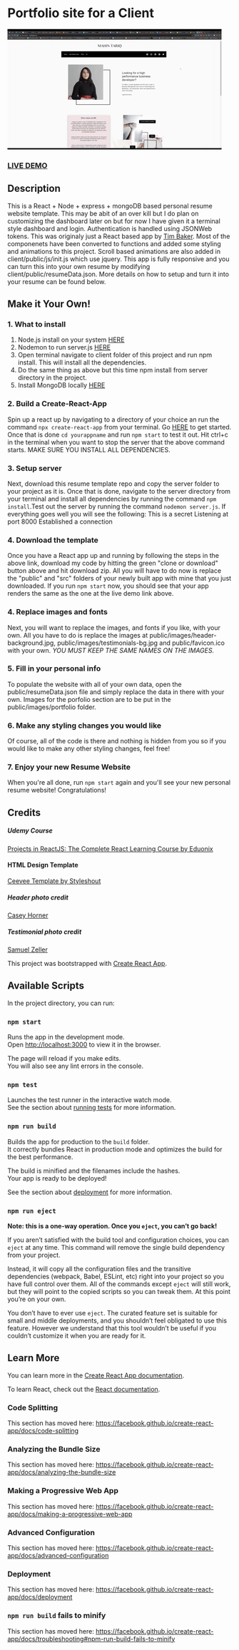# Portfolio site for a Client      
![ReactJS Resume Website Template](display.gif?raw=true "ReactJS Resume Website Template")
### <a href="https://mahintariq.com/">LIVE DEMO</a> 

## Description
This is a React + Node + express + mongoDB based personal resume website template. This may be abit of an over kill but I do plan on customizing the dashboard later on but for now I have given it a terminal style dashboard and login. Authentication is handled using JSONWeb tokens. This was originaly just a React based app by <a href="https://github.com/tbakerx/react-resume-template">Tim Baker</a>. Most of the componenets have been converted to functions and added some styling and animations to this project. Scroll based animations are also added in client/public/js/init.js which use jquery. This app is fully responsive and you can turn this into your own resume by modifying client/public/resumeData.json. More details on how to setup and turn it into your resume can be found below.

## Make it Your Own!
### 1. What to install 
1. Node.js install on your system <a href="https://nodejs.org/en/download/">HERE</a>
2. Nodemon to run server.js  <a href="https://nodemon.io/">HERE</a> 
3. Open terminal navigate to client folder of this project and run npm install. This will install all the dependencies.
4. Do the same thing as above but this time npm install from server directory in the project. 
5. Install MongoDB locally <a href="https://docs.mongodb.com/manual/installation/">HERE</a>

### 2. Build a Create-React-App
Spin up a react up by navigating to a directory of your choice an run the command `npx create-react-app` from your terminal. Go <a href="https://reactjs.org/docs/installation.html">HERE</a> to get started.
Once that is done `cd yourappname` and run `npm start` to test it out.
Hit ctrl+c in the terminal when you want to stop the server that the above command starts.
MAKE SURE YOU INSTALL ALL DEPENDENCIES.
### 3. Setup server
Next, download this resume template repo and copy the server folder to your project as it is. Once that is done, navigate to the server directory from your terminal and install all dependencies by running the command `npm install`.Test out the server by running the command `nodemon server.js`. If everything goes well you will see the following:
This is a secret
Listening at port 8000
Established a connection

### 4. Download the template
Once you have a React app up and running by following the steps in the above link, download my code by hitting the green "clone or download" button above and hit download zip. All you will have to do now is replace the "public" and "src" folders of your newly built app with mine that you just downloaded. If you run `npm start` now, you should see that your app renders the same as the one at the live demo link above.
### 4. Replace images and fonts
Next, you will want to replace the images, and fonts if you like, with your own. All you have to do is replace the images at public/images/header-background.jpg, public/images/testimonials-bg.jpg and public/favicon.ico with your own. <em>YOU MUST KEEP THE SAME NAMES ON THE IMAGES.</em>  
### 5. Fill in your personal info
To populate the website with all of your own data, open the public/resumeData.json file and simply replace the data in there with your own. Images for the porfolio section are to be put in the public/images/portfolio folder.
### 6. Make any styling changes you would like
Of course, all of the code is there and nothing is hidden from you so if you would like to make any other styling changes, feel free!
### 7. Enjoy your new Resume Website
When you're all done, run `npm start` again and you'll see your new personal resume website! Congratulations!


## Credits
##### Udemy Course
<a href="https://www.udemy.com/projects-in-reactjs-the-complete-react-learning-course/learn/v4/overview">Projects in ReactJS: The Complete React Learning Course by Eduonix</a>

#### HTML Design Template
<a href="https://www.styleshout.com/free-templates/ceevee/">Ceevee Template by Styleshout</a>

##### Header photo credit
<a href="https://unsplash.com/@mischievous_penguins?utm_medium=referral&amp;utm_campaign=photographer-credit&amp;utm_content=creditBadge">Casey Horner</a>

##### Testimonial photo credit
<a href="https://unsplash.com/@samuelzeller?utm_medium=referral&amp;utm_campaign=photographer-credit&amp;utm_content=creditBadge">Samuel Zeller</a>

This project was bootstrapped with [Create React App](https://github.com/facebook/create-react-app).

## Available Scripts

In the project directory, you can run:

### `npm start`

Runs the app in the development mode.<br />
Open [http://localhost:3000](http://localhost:3000) to view it in the browser.

The page will reload if you make edits.<br />
You will also see any lint errors in the console.

### `npm test`

Launches the test runner in the interactive watch mode.<br />
See the section about [running tests](https://facebook.github.io/create-react-app/docs/running-tests) for more information.

### `npm run build`

Builds the app for production to the `build` folder.<br />
It correctly bundles React in production mode and optimizes the build for the best performance.

The build is minified and the filenames include the hashes.<br />
Your app is ready to be deployed!

See the section about [deployment](https://facebook.github.io/create-react-app/docs/deployment) for more information.

### `npm run eject`

**Note: this is a one-way operation. Once you `eject`, you can’t go back!**

If you aren’t satisfied with the build tool and configuration choices, you can `eject` at any time. This command will remove the single build dependency from your project.

Instead, it will copy all the configuration files and the transitive dependencies (webpack, Babel, ESLint, etc) right into your project so you have full control over them. All of the commands except `eject` will still work, but they will point to the copied scripts so you can tweak them. At this point you’re on your own.

You don’t have to ever use `eject`. The curated feature set is suitable for small and middle deployments, and you shouldn’t feel obligated to use this feature. However we understand that this tool wouldn’t be useful if you couldn’t customize it when you are ready for it.

## Learn More

You can learn more in the [Create React App documentation](https://facebook.github.io/create-react-app/docs/getting-started).

To learn React, check out the [React documentation](https://reactjs.org/).

### Code Splitting

This section has moved here: https://facebook.github.io/create-react-app/docs/code-splitting

### Analyzing the Bundle Size

This section has moved here: https://facebook.github.io/create-react-app/docs/analyzing-the-bundle-size

### Making a Progressive Web App

This section has moved here: https://facebook.github.io/create-react-app/docs/making-a-progressive-web-app

### Advanced Configuration

This section has moved here: https://facebook.github.io/create-react-app/docs/advanced-configuration

### Deployment

This section has moved here: https://facebook.github.io/create-react-app/docs/deployment

### `npm run build` fails to minify

This section has moved here: https://facebook.github.io/create-react-app/docs/troubleshooting#npm-run-build-fails-to-minify

